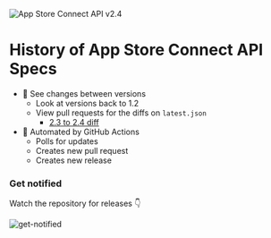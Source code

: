 ![App Store Connect API v2.4](https://img.shields.io/badge/App%20Store%20Connect%20API-v2.4-blue)

# History of App Store Connect API Specs

- 👀 See changes between versions
  - Look at versions back to 1.2
  - View pull requests for the diffs on `latest.json`
      - [2.3 to 2.4 diff](https://github.com/joshdholtz/app-store-connect-api-spec/pull/1)
- 🚀 Automated by GitHub Actions
  - Polls for updates
  - Creates new pull request
  - Creates new release

### Get notified

Watch the repository for releases 👇

![get-notified](https://github.com/joshdholtz/app-store-connect-api-spec/assets/401294/8d893ced-ff3b-44f2-8d0c-13158ef90979)
